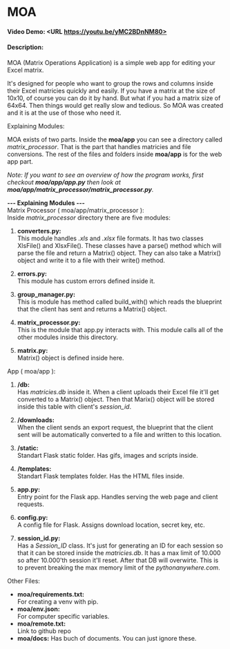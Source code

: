 # MOA
#### Video Demo:  <URL https://youtu.be/yMC2BDnNM80>
#### Description:
MOA (Matrix Operations Application) is a simple web app for editing your Excel matrix.

It's designed for people who want to group the rows and columns inside their Excel matricies quickly and
easily. If you have a matrix at the size of 10x10, of course you can do it by hand.
But what if you had a matrix size of 64x64. Then things would get really slow and tedious.
So MOA was created and it is at the use of those who need it.

Explaining Modules:

MOA exists of two parts. Inside the **moa/app** you can see a directory
called *matrix_processor*.
That is the part that handles matricies and file conversions. The rest of the files and folders inside **moa/app** is for the web app part.

*Note: If you want to see an overview of how the program works, first
checkout **moa/app/app.py** then look at **moa/app/matrix_processor/matrix_processor.py**.*

**--- Explaining Modules ---** <br>
Matrix Processor ( moa/app/matrix_processor ): <br>
Inside *matrix_processor* directory there are five modules:
1.  **converters&#46;py:**<br>
    This module handles *.xls* and *.xlsx* file formats. It has two classes
    XlsFile() and XlsxFile(). These classes have a parse() method which will parse the file and return a Matrix() object. They can also take a Matrix() object and write it to a file with their write() method.

2. **errors&#46;py:**<br>
    This module has custom errors defined inside it.

3. **group_manager&#46;py:**<br>
    This is module has method called build_with() which reads the blueprint that the client has sent and returns a Matrix() object.

4. **matrix_processor&#46;py:**<br>
    This is the module that app&#46;py interacts with. This module calls all
    of the other modules inside this directory.

5. **matrix&#46;py:**<br>
    Matrix() object is defined inside here.

App ( moa/app ):

1. **/db:** <br>
    Has *matricies.db* inside it.
    When a client uploads their Excel file it'll get converted to a Matrix()
    object. Then that Marix() object will be stored inside this table with
    client's *session_id*.

2. **/downloads:** <br>
    When the client sends an export request, the blueprint that the client
    sent will be automatically converted to a file and written to this
    location.

3. **/static:** <br>
    Standart Flask static folder. Has gifs, images and scripts inside.

4. **/templates:** <br>
    Standart Flask templates folder. Has the HTML files inside.

5. **app&#46;py:** <br>
    Entry point for the Flask app. Handles serving the web page and client requests.

6. **config&#46;py:** <br>
    A config file for Flask. Assigns download location, secret key, etc.

7. **session_id&#46;py:** <br>
    Has a *Session_ID* class. It's just for generating an ID for each session
    so that it can be stored inside the *matricies.db*. It has a max limit
    of 10.000 so after 10.000'th session it'll reset. After that DB will
    overwirte. This is to prevent breaking the max memory limit of the
    *pythonanywhere.com*.

Other Files:
* **moa/requirements.txt:** <br>
    For creating a venv with pip.
* **moa/env.json:** <br>
    For computer specific variables.
* **moa/remote.txt:** <br>
    Link to github repo
* **moa/docs:**
    Has buch of documents. You can just ignore these.

